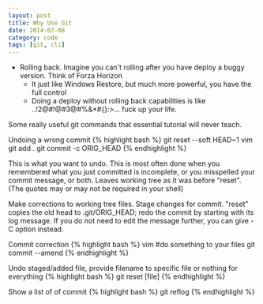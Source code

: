 ```yaml
---
layout: post
title: Why Use Git
date: 2014-07-08
category: code
tags: [git, cli]
---
```


- Rolling back. Imagine you can't rolling after you have deploy a buggy version. Think of Forza Horizon
  - It just like Windows Restore, but much more powerful, you have the full control
  - Doing a deploy without rolling back capabilities is like ..!2@#!@#3@#%&*#{}:>... fuck up your life.

Some really useful git commands that essential tutorial will never teach.

Undoing a wrong commit
{% highlight bash %}
git reset --soft HEAD~1
vim
git add .
git commit -c ORIG_HEAD
{% endhighlight %}

This is what you want to undo.
This is most often done when you remembered what you just committed is incomplete, or you misspelled your commit message, or both. Leaves working tree as it was before "reset". (The quotes may or may not be required in your shell)

Make corrections to working tree files.
Stage changes for commit.
"reset" copies the old head to .git/ORIG_HEAD; redo the commit by starting with its log message. If you do not need to edit the message further, you can give -C option instead.

Commit correction
{% highlight bash %}
vim #do something to your files
git commit --amend
{% endhighlight %}

Undo staged/added file, provide filename to specific file or nothing for everything
{% highlight bash %}
git reset [file]
{% endhighlight %}

Show a list of of commit
{% highlight bash %}
git reflog
{% endhighlight %}
